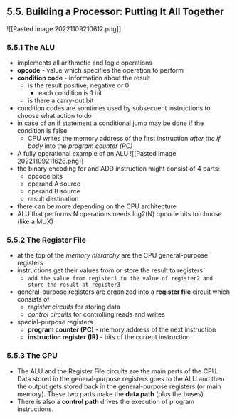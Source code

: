 ## 5.5. Building a Processor: Putting It All Together
![[Pasted image 20221109210612.png]]
### 5.5.1 The ALU
- implements all arithmetic and logic operations
- **opcode** - value which specifies the operation to perform
- **condition code** - information about the result 
	- is the result positive, negative or 0
		- each condition is 1 bit
	- is there a carry-out bit
- condition codes are somtimes used by subsecuent instructions to choose what action to do
- in case of an if statement a conditional jump may be done if the condition is false
	- CPU writes the memory address of the first instruction *after the if body* into the *program counter (PC)*
- A fully operational example of an ALU
![[Pasted image 20221109211628.png]]
- the binary encoding for and ADD instruction might consist of 4 parts:
	- opcode bits
	- operand A source
	- operand B source
	- result destination
- there can be more depending on the CPU architecture
- ALU that performs N operations needs log2(N) opcode bits to choose (like a MUX)

### 5.5.2 The Register File
- at the top of the *memory hierarchy* are the CPU general-purpose registers
- instructions get their values from or store the result to registers
	- `add the value from register1 to the value of register2 and store the result at register3`
- general-purpose registers are organized into a **register file** circuit which consists of
	- *register circuits* for storing data
	- *control circuits* for controlling reads and writes
- special-purpose registers
	- **program counter (PC)** - memory address of the next instruction
	-  **instruction register (IR)** - bits of the current instruction

### 5.5.3 The CPU
- The ALU and the Register File circuits are the main parts of the CPU. Data stored in the general-purpose registers goes to the ALU and then the output gets stored back in the general-purpose registers (or main memory). These two parts make the **data path** (plus the buses).
- There is also a **control path** drives the execution of program instructions.
